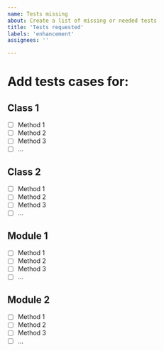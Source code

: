 ```yaml
---
name: Tests missing
about: Create a list of missing or needed tests
title: 'Tests requested'
labels: 'enhancement'
assignees: ''

---
```


# Add tests cases for:

## Class 1
- [ ] Method 1
- [ ] Method 2
- [ ] Method 3
- [ ] ...

## Class 2
- [ ] Method 1
- [ ] Method 2
- [ ] Method 3
- [ ] ...

## Module 1
- [ ] Method 1
- [ ] Method 2
- [ ] Method 3
- [ ] ...

## Module 2
- [ ] Method 1
- [ ] Method 2
- [ ] Method 3
- [ ] ...
